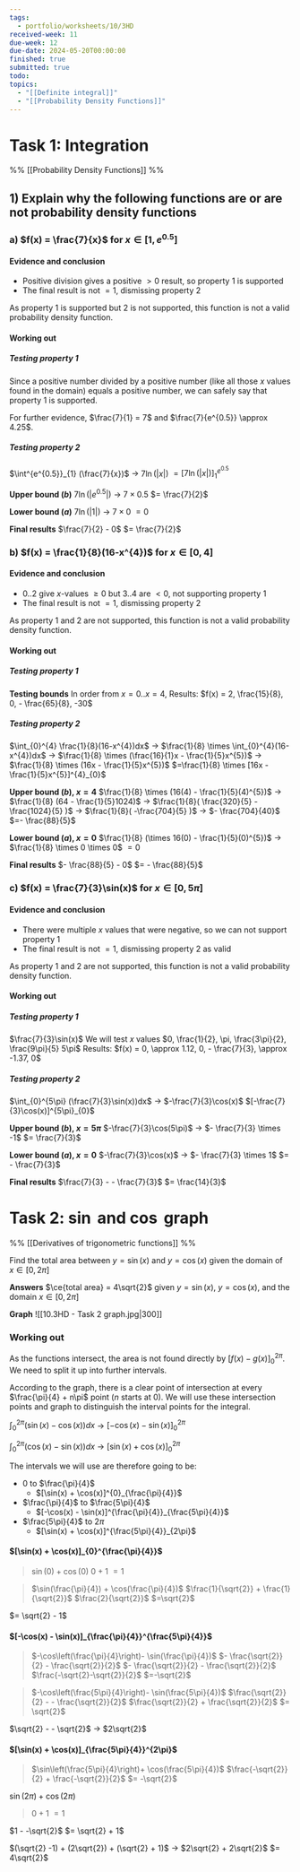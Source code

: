 ```yaml
---
tags:
  - portfolio/worksheets/10/3HD
received-week: 11
due-week: 12
due-date: 2024-05-20T00:00:00
finished: true
submitted: true
todo: 
topics:
  - "[[Definite integral]]"
  - "[[Probability Density Functions]]"
---
```

# Task 1: Integration
%% [[Probability Density Functions]] %%
## 1) Explain why the following functions are or are not probability density functions
### a) $f(x) = \frac{7}{x}$ for $x \in [1, e^{0.5}]$
#### **Evidence** and conclusion
- Positive division gives a positive $>0$ result, so property 1 is supported
- The final result is not $=1$, dismissing property 2

As property 1 is supported but 2 is not supported, this function is not a valid probability density function.

#### Working out
##### Testing property 1
Since a positive number divided by a positive number (like all those $x$ values found in the domain) equals a positive number, we can safely say that property 1 is supported.

For further evidence, $\frac{7}{1} = 7$ and $\frac{7}{e^{0.5}} \approx 4.25$.

##### Testing property 2
$\int^{e^{0.5}}_{1} (\frac{7}{x})$
-> $7 \ln(|x|)$
$= [7 \ln(|x|)]^{e^{0.5}}_{1}$

**Upper bound ($b$)**
$7 \ln(|e^{0.5}|)$
-> $7 \times 0.5$
$= \frac{7}{2}$

**Lower bound ($a$)**
$7 \ln(|1|)$
-> $7 \times 0$
$= 0$

**Final results**
$\frac{7}{2} - 0$
$= \frac{7}{2}$


### b) $f(x) = \frac{1}{8}(16-x^{4})$ for $x \in [0, 4]$
#### **Evidence** and conclusion
- $0..2$ give $x$-values $\geq 0$ but $3..4$ are $<0$, not supporting property 1
- The final result is not $=1$, dismissing property 2

As property 1 and 2 are not supported, this function is not a valid probability density function.

#### Working out
##### Testing property 1
**Testing bounds**
In order from $x=0..x=4$,
Results: $f(x) = 2, \frac{15}{8}, 0, - \frac{65}{8}, -30$

##### Testing property 2
$\int_{0}^{4} \frac{1}{8}(16-x^{4})dx$
-> $\frac{1}{8} \times \int_{0}^{4}(16-x^{4})dx$
-> $\frac{1}{8} \times (\frac{16}{1}x - \frac{1}{5}x^{5})$
-> $\frac{1}{8} \times (16x - \frac{1}{5}x^{5})$
$=\frac{1}{8} \times [16x - \frac{1}{5}x^{5}]^{4}_{0}$

**Upper bound ($b$), $x=4$**
$\frac{1}{8} \times (16(4) - \frac{1}{5}(4)^{5})$
-> $\frac{1}{8} (64 - \frac{1}{5}1024)$
-> $\frac{1}{8}( \frac{320}{5} - \frac{1024}{5} )$
-> $\frac{1}{8}( -\frac{704}{5} )$
-> $- \frac{704}{40}$
$=- \frac{88}{5}$


**Lower bound ($a$), $x=0$**
$\frac{1}{8} (\times 16(0) - \frac{1}{5}(0)^{5})$
-> $\frac{1}{8} \times 0 \times 0$
$= 0$

**Final results**
$- \frac{88}{5} - 0$
$= - \frac{88}{5}$



### c) $f(x) = \frac{7}{3}\sin(x)$ for $x \in [0,5\pi]$
#### **Evidence** and conclusion
- There were multiple $x$ values that were negative, so we can not support property 1
- The final result is not $=1$, dismissing property 2 as valid

As property 1 and 2 are not supported, this function is not a valid probability density function.


#### Working out
##### Testing property 1
$\frac{7}{3}\sin(x)$
We will test $x$ values $0, \frac{1}{2}, \pi, \frac{3\pi}{2}, \frac{9\pi}{5} 5\pi$
Results: $f(x) = 0, \approx 1.12,  0, - \frac{7}{3}, \approx -1.37, 0$

##### Testing property 2
$\int_{0}^{5\pi} (\frac{7}{3}\sin(x))dx$
-> $-\frac{7}{3}\cos(x)$
$[-\frac{7}{3}\cos(x)]^{5\pi}_{0}$

**Upper bound ($b$), $x=5\pi$**
$-\frac{7}{3}\cos(5\pi)$
-> $- \frac{7}{3} \times -1$
$= \frac{7}{3}$

**Lower bound ($a$), $x=0$**
$-\frac{7}{3}\cos(x)$
-> $- \frac{7}{3} \times 1$
$= - \frac{7}{3}$

**Final results**
$\frac{7}{3} - - \frac{7}{3}$
$= \frac{14}{3}$



# Task 2: $\sin$ and $\cos$ graph
%% [[Derivatives of trigonometric functions]] %%

Find the total area between $y=\sin(x)$ and $y=\cos(x)$ given the domain of $x\in[0,2\pi]$

**Answers**
$\ce{total area} = 4\sqrt{2}$ given $y=\sin(x)$, $y=\cos(x)$, and the domain $x\in[0,2\pi]$

**Graph**
![[10.3HD - Task 2 graph.jpg|300]]
### Working out
As the functions intersect, the area is not found directly by $[f(x) - g(x)]^{2\pi}_{0}$. We need to split it up into further intervals.

According to the graph, there is a clear point of intersection at every $\frac{\pi}{4} + n\pi$ point ($n$ starts at $0$). We will use these intersection points and graph to distinguish the interval points for the integral.

$\int^{2\pi}_{0} (\sin(x) - \cos(x))dx$
-> $[-\cos(x) - \sin(x)]^{2\pi}_{0}$

$\int^{2\pi}_{0} (\cos(x) - \sin(x))dx$
-> $[\sin(x) + \cos(x)]^{2\pi}_{0}$

The intervals we will use are therefore going to be:
- $0$ to $\frac{\pi}{4}$
	- $[\sin(x) + \cos(x)]^{0}_{\frac{\pi}{4}}$
- $\frac{\pi}{4}$ to $\frac{5\pi}{4}$
	- $[-\cos(x) - \sin(x)]^{\frac{\pi}{4}}_{\frac{5\pi}{4}}$
- $\frac{5\pi}{4}$ to $2\pi$
	- $[\sin(x) + \cos(x)]^{\frac{5\pi}{4}}_{2\pi}$

#### $[\sin(x) + \cos(x)]_{0}^{\frac{\pi}{4}}$
> $\sin(0) + \cos(0)$
> $0 + 1$
> $= 1$

> $\sin(\frac{\pi}{4}) + \cos(\frac{\pi}{4})$
> $\frac{1}{\sqrt{2}} + \frac{1}{\sqrt{2}}$
> $\frac{2}{\sqrt{2}}$
> $=\sqrt{2}$

$= \sqrt{2} - 1$


#### $[-\cos(x) - \sin(x)]_{\frac{\pi}{4}}^{\frac{5\pi}{4}}$
> $-\cos\left(\frac{\pi}{4}\right)- \sin(\frac{\pi}{4})$
> $- \frac{\sqrt{2}}{2} - \frac{\sqrt{2}}{2}$
> $- \frac{\sqrt{2}}{2} - \frac{\sqrt{2}}{2}$
> $\frac{-\sqrt{2}-\sqrt{2}}{2}$
> $=-\sqrt{2}$

> $-\cos\left(\frac{5\pi}{4}\right)- \sin(\frac{5\pi}{4})$
> $\frac{\sqrt{2}}{2} - - \frac{\sqrt{2}}{2}$
> $\frac{\sqrt{2}}{2} + \frac{\sqrt{2}}{2}$
> $= \sqrt{2}$


$\sqrt{2} - - \sqrt{2}$
-> $2\sqrt{2}$

#### $[\sin(x) + \cos(x)]_{\frac{5\pi}{4}}^{2\pi}$
> $\sin\left(\frac{5\pi}{4}\right)+ \cos(\frac{5\pi}{4})$
> $\frac{-\sqrt{2}}{2} + \frac{-\sqrt{2}}{2}$
> $= -\sqrt{2}$

$\sin(2\pi) + \cos(2\pi)$
> $0 + 1$
> $= 1$

$1 - -\sqrt{2}$
$= \sqrt{2} + 1$

$(\sqrt{2} -1) + (2\sqrt{2}) + (\sqrt{2} + 1)$
-> $2\sqrt{2} + 2\sqrt{2}$
$= 4\sqrt{2}$
 
